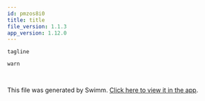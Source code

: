 ```yaml
---
id: pmzos8i0
title: title
file_version: 1.1.3
app_version: 1.12.0
---
```


`tagline`<swm-token data-swm-token=":docusaurus.config.js:4:1:1:`  tagline: &#39;Built With Docusaurus&#39;,`"/>

`warn`<swm-token data-swm-token=":docusaurus.config.js:7:5:5:`  onBrokenLinks: &#39;warn&#39;,`"/>

<br/>

This file was generated by Swimm. [Click here to view it in the app](https://swimm-web-app.web.app/repos/Z2l0aHViJTNBJTNBTm9hUmVwbyUzQSUzQU5vYW96ZXI=/docs/pmzos8i0).
